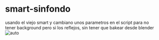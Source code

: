 # smart-sinfondo

usando el viejo smart y cambiano unos parametros en el script para no tener background pero si los reflejos, sin tener que bakear desde blender
![auto](https://user-images.githubusercontent.com/51276791/182917651-15003648-e402-4b07-93b1-6af1d26b036b.png)

